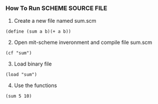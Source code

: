 ### How To Run SCHEME SOURCE FILE
1.  Create a new file named sum.scm
```
(define (sum a b)(+ a b))
```
2.  Open mit-scheme inveronment and compile file sum.scm
```
(cf "sum")
```
3.  Load binary file
```
(load "sum")
```
4.  Use the functions
```
(sum 5 10)
```
